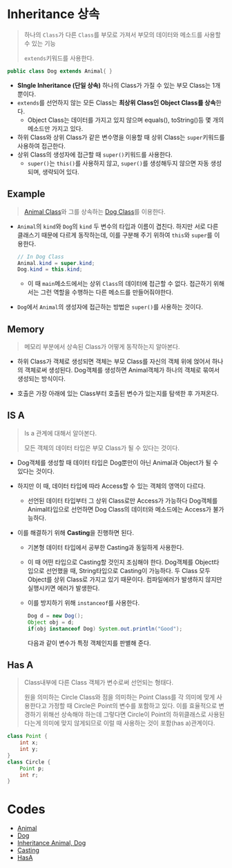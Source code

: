 # Inheritance 상속

> 하나의 `Class`가 다른 `Class`를 부모로 가져서 부모의 데이터와 메소드를 사용할 수 있는 기능
>
> `extends`키워드를 사용한다.

```java
public class Dog extends Animal{ }
```

* **SIngle Inheritance (단일 상속)**
  하나의 Class가 가질 수 있는 부모 Class는 1개뿐이다.
* `extends`를 선언하지 않는 모든 Class는 **최상위 Class인 Object Class를 상속**한다.
  * Object Class는 데이터를 가지고 있지 않으며 equals(), toString()등 몇 개의 메소드만 가지고 있다.
* 하위 Class와 상위 Class가 같은 변수명을 이용할 때 상위 Class는 `super`키워드를 사용하여 접근한다.
* 상위 Class의 생성자에 접근할 때 `super()`키워드를 사용한다.
  * `super()`는 `this()`를 사용하지 않고, `super()`를 생성해두지 않으면 자동 생성되며, 생략되어 있다.

## Example

> [Animal Class](https://github.com/TunaHG/Java_Programming/blob/master/src/Day07/Animal.java)와 그를 상속하는 [Dog Class](https://github.com/TunaHG/Java_Programming/blob/master/src/Day07/Dog.java)를 이용한다.

* `Animal`의 `kind`와 `Dog`의 `kind` 두 변수의 타입과 이름이 겹친다. 하지만 서로 다른 클래스기 때문에 다르게 동작하는데, 이를 구분해 주기 위하여 `this`와 `super`를 이용한다.

  ```java
  // In Dog Class
  Animal.kind = super.kind;
  Dog.kind = this.kind;
  ```

  * 이 때 `main`메소드에서는 상위 `Class`의 데이터에 접근할 수 없다. 접근하기 위해서는 그런 역할을 수행하는 다른 메소드를 만들어줘야한다.

* `Dog`에서 `Animal`의 생성자에 접근하는 방법은 `super()`를 사용하는 것이다.

## Memory

> 메모리 부분에서 상속된 Class가 어떻게 동작하는지 알아본다.

* 하위 Class가 객체로 생성되면 객체는 부모 Class를 자신의 객체 위에 얹어서 하나의 객체로써 생성된다. Dog객체를 생성하면 Animal객체가 하나의 객체로 묶여서 생성되는 방식이다.

* 호출은 가장 아래에 있는 Class부터 호출된 변수가 있는지를 탐색한 후 가져온다.

## IS A

> Is a 관계에 대해서 알아본다.
>
> 모든 객체의 데이터 타입은 부모 Class가 될 수 있다는 것이다.

* Dog객체를 생성할 때 데이터 타입은 Dog뿐만이 아닌 Animal과 Object가 될 수 있다는 것이다.

* 하지만 이 때, 데이터 타입에 따라 Access할 수 있는 객체의 영역이 다르다.

  * 선언된 데이터 타입부터 그 상위 Class로만 Access가 가능하다
    Dog객체를 Animal타입으로 선언하면 Dog Class의 데이터와 메소드에는 Access가 불가능하다.

* 이를 해결하기 위해 **Casting**을 진행하면 된다.

  * 기본형 데이터 타입에서 공부한 Casting과 동일하게 사용한다.

  * 이 때 어떤 타입으로 Casting할 것인지 조심해야 한다.
    Dog객체를 Object타입으로 선언했을 때, String타입으로 Casting이 가능하다. 두 Class 모두 Object를 상위 Class로 가지고 있기 때문이다. 컴파일에러가 발생하지 않지만 실행시키면 에러가 발생한다.

  * 이를 방지하기 위해 `instanceof`를 사용한다.

    ```java
    Dog d = new Dog();
    Object obj = d;
    if(obj instanceof Dog) System.out.println("Good");
    ```

    다음과 같이 변수가 특정 객체인지를 판별해 준다.

## Has A

> Class내부에 다른 Class 객체가 변수로써 선언되는 형태다.
>
> 원을 의미하는 Circle Class와 점을 의미하는 Point Class를 각 의미에 맞게 사용한다고 가정할 때 Circle은 Point의 변수를 포함하고 있다. 이를 효율적으로 변경하기 위해선 상속해야 하는데 그렇다면 Circle이 Point의 하위클래스로 사용된다는게 의미에 맞지 않게되므로 이럴 때 사용하는 것이 포함(has a)관계이다.

```java
class Point {
    int x;
    int y;
}
class Circle {
    Point p;
    int r;
}
```

# Codes

* [Animal](https://github.com/TunaHG/Java_Programming/blob/master/src/Day07/Animal.java)
* [Dog](https://github.com/TunaHG/Java_Programming/blob/master/src/Day07/Dog.java)
* [Inheritance Animal, Dog](https://github.com/TunaHG/Java_Programming/blob/master/src/Day07/Test01_Inheritance.java)
* [Casting](https://github.com/TunaHG/Java_Programming/blob/master/src/Day07/Test02_Type.java)
* [HasA](https://github.com/TunaHG/Java_Programming/blob/master/src/Day08/Test03_hasa.java)